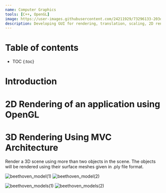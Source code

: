 ```yaml
---
name: Computer Graphics
tools: [C++, OpenGL]
image: https://user-images.githubusercontent.com/24211929/73296133-203d3600-422f-11ea-97c6-5e7c3b5de993.gif
description: Developing GUI for rendering, translation, scaling, 2D rendering, 3D interactive applications, mesh rendering with basic lighting, mesh parametrization with texture mapping, and lighting; and animation of a hierarchical model.
---
```


# Table of contents 

* TOC
{:toc}


# Introduction 

# 2D Rendering of an application using OpenGL

#  3D Rendering Using MVC Architecture

Render a 3D scene using more than two objects in the scene. The objects will be rendered using their surface
meshes given in .ply file format.

![beethoven_model(1)](https://user-images.githubusercontent.com/24211929/54107033-04098e00-43fe-11e9-9055-62d5bbdd6024.png)
![beethoven_model(2)](https://user-images.githubusercontent.com/24211929/54107034-04a22480-43fe-11e9-8bb8-cef48b541ef1.png)

![beethoven_models(1)](https://user-images.githubusercontent.com/24211929/54107094-30250f00-43fe-11e9-9edc-ee9af4b41774.png)
![beethoven_models(2)](https://user-images.githubusercontent.com/24211929/54107095-30250f00-43fe-11e9-9047-caffd43c1fa4.png)


